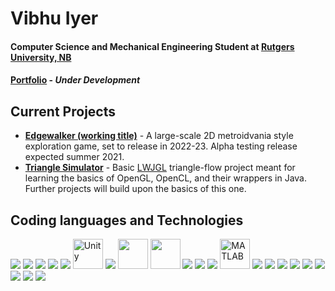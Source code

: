 
# Vibhu Iyer
####  Computer Science and Mechanical Engineering Student at [Rutgers University, NB](https://www.rutgers.edu)
#### [Portfolio](https://thevizwiz.github.io/Portfolio/) - *Under Development*

## Current Projects
- **[Edgewalker (working title)](https://github.com/TheVizWiz/Metroidvania-Game)** - A large-scale 2D metroidvania style exploration game, set to release in 2022-23. Alpha testing release expected summer 2021.
- **[Triangle Simulator](https://github.com/TheVizWiz/lwjgl-triangles)** - Basic [LWJGL](https://www.lwjgl.org) triangle-flow project meant for learning the basics of OpenGL, OpenCL, and their wrappers in Java. Further projects will build upon the basics of this one.

## Coding languages and Technologies
<p float = "left">
  <img src="https://img.icons8.com/color/48/000000/java-coffee-cup-logo.png"/>
  <img src="https://img.icons8.com/color/48/000000/javascript.png"/>
  <img src="https://img.icons8.com/color/48/000000/c-plus-plus-logo.png"/>
  <img src="https://img.icons8.com/color/48/000000/c-sharp-logo.png"/>
  <img src="https://img.icons8.com/color/48/000000/python.png"/>
  <img src = "https://cdn.worldvectorlogo.com/logos/unity-69.svg" width = "48" height = "48" alt = "Unity">
  <img src="https://img.icons8.com/color/48/000000/tensorflow.png"/>
<!--   <img src="https://numpy.org/images/logos/numpy.svg" width = 48 height = 48/> -->
  <img src="https://upload.wikimedia.org/wikipedia/commons/8/84/Matplotlib_icon.svg" width = 48 height = 48/>
  <img src = "https://pytorch.org/assets/images/pytorch-logo.png" width = 48 height = 48 />
  <img src="https://img.icons8.com/color/48/000000/html-5.png"/>
  <img src="https://img.icons8.com/color/48/000000/css3.png"/>
  <img src="https://img.icons8.com/color/48/000000/intellij-idea.png"/>
  <img src = "https://upload.wikimedia.org/wikipedia/commons/thumb/2/21/Matlab_Logo.png/667px-Matlab_Logo.png" width = 48 height = 48 alt = "MATLAB">
  <img src="https://img.icons8.com/color/48/000000/visual-studio-code-2019.png"/>
  <img src="https://img.icons8.com/color/48/000000/git.png"/>
  <img src="https://img.icons8.com/material-sharp/48/000000/github.png"/>
  <img src="https://img.icons8.com/color/48/000000/office-365.png"/>
  <img src="https://img.icons8.com/color/48/000000/adobe-premiere-pro.png"/>
  <img src="https://img.icons8.com/color/48/000000/adobe-after-effects.png"/>
  <img src="https://img.icons8.com/color/48/000000/adobe-photoshop.png"/>
  <img src="https://img.icons8.com/color/48/000000/raspberry-pi.png"/>
  <img src="https://img.icons8.com/color/48/000000/arduino.png"/>
</p>




